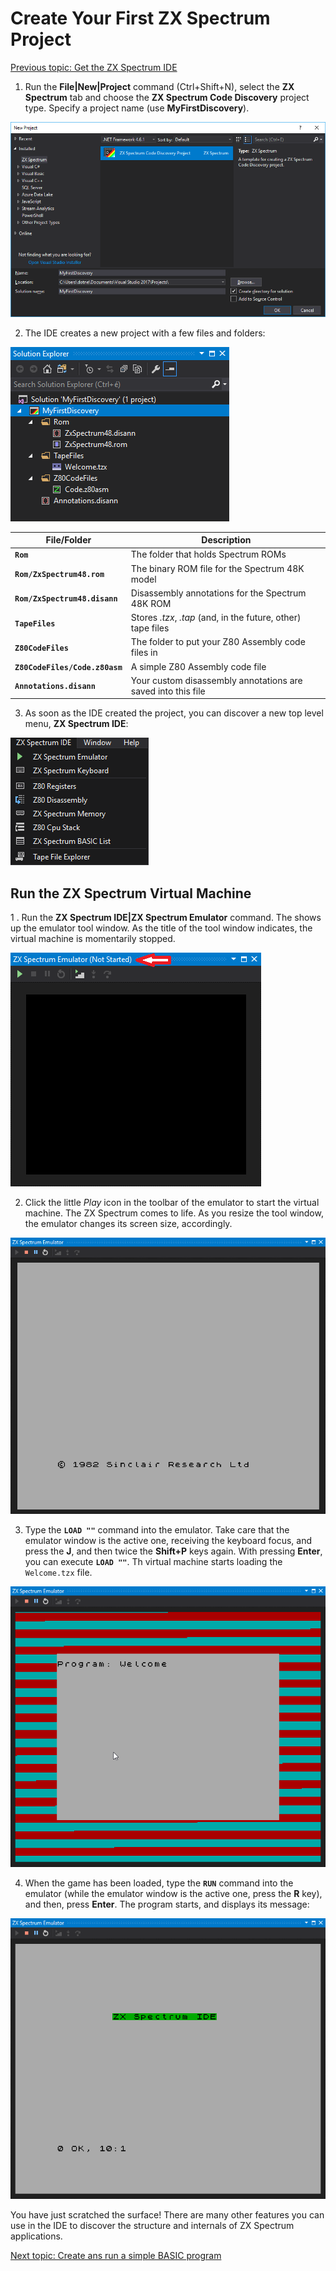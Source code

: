# Create Your First ZX Spectrum Project

[Previous topic: Get the ZX Spectrum IDE](./GetSpectNetIde.md)

1. Run the __File|New|Project__ command (Ctrl+Shift+N), select the __ZX Spectrum__ tab and choose
the __ZX Spectrum Code Discovery__ project type. Specify a project name (use __MyFirstDiscovery__).

![New Zx Spectrum Project](./Figures/NewDiscoveryProject.png)

2. The IDE creates a new project with a few files and folders:

![Solution Explorer with the new project](./Figures/DiscoveryProjectStructure.png)

File/Folder | Description
----------- | -----------
__`Rom`__ | The folder that holds Spectrum ROMs
__`Rom/ZxSpectrum48.rom`__ | The binary ROM file for the Spectrum 48K model
__`Rom/ZxSpectrum48.disann`__ | Disassembly annotations for the Spectrum 48K ROM
__`TapeFiles`__ | Stores *.tzx*, *.tap* (and, in the future, other) tape files
__`Z80CodeFiles`__ | The folder to put your Z80 Assembly code files in
__`Z80CodeFiles/Code.z80asm`__ | A simple Z80 Assembly code file
__`Annotations.disann`__ | Your custom disassembly annotations are saved into this file

3. As soon as the IDE created the project, you can discover a new top level menu, 
__ZX Spectrum IDE__:

![ZX Spectrum IDE menu](./Figures/ZxSpectrumIdeMenu.png)

## Run the ZX Spectrum Virtual Machine

1
. Run the __ZX Spectrum IDE|ZX Spectrum Emulator__ command. The shows up the emulator tool window.
As the title of the tool window indicates, the virtual machine is momentarily stopped. 

![The Emulator Tool Window](./Figures/EmulatorNotStarted.png)

2. Click the little *Play* icon in the toolbar of the emulator to start the virtual machine.
The ZX Spectrum comes to life. As you resize the tool window, the emulator changes its screen size, 
accordingly.

![Spectrum VM started](./Figures/EmulatorAfterStart.png)

3. Type the __`LOAD ""`__ command into the emulator. Take care that the emulator window is the active one, receiving the
keyboard focus, and press the __J__, and then twice the __Shift+P__ keys again. With pressing __Enter__, you can execute __`LOAD ""`__.
Th virtual machine starts loading the `Welcome.tzx` file.

![Loading a Game](./Figures/EmulatorWhenLoading.png)

4. When the game has been loaded, type the __`RUN`__ command into the emulator (while the emulator window is the active one, press the __R__ key),
and then, press __Enter__. The program starts, and displays its message:

![Welcome in action](./Figures/WelcomeInAction.png)

You have just scratched the surface! There are many other features you can use in the
IDE to discover the structure and internals of ZX Spectrum applications.

[Next topic: Create ans run a simple BASIC program](./CreateSimpleBasicProgram.md)